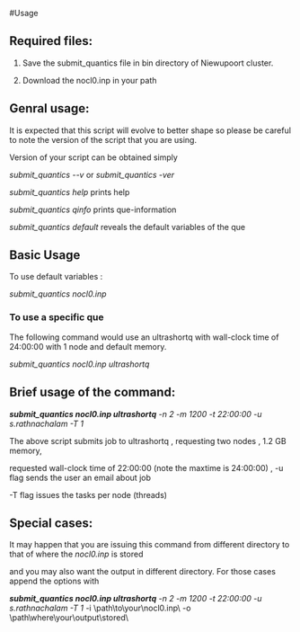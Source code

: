 #Usage

## Required files:

1. Save the submit\_quantics file in bin directory of Niewupoort cluster.

2. Download the nocl0.inp in your path


## Genral usage:
It is expected that this script will evolve to better shape so please be careful to note the version of the script that you are using.

Version of your script can be obtained simply 

_submit\_quantics --v_ or _submit\_quantics -ver_

_submit\_quantics help_ prints help

_submit\_quantics qinfo_ prints que-information

_submit\_quantics default_ reveals the default variables of the que


## Basic Usage

To use default variables :


_submit\_quantics nocl0.inp_


### To use a specific que

The following command would use an ultrashortq with wall-clock time of 24:00:00 with 1 node and default memory.


_submit\_quantics nocl0.inp ultrashortq_


## Brief usage of the command:

_**submit\_quantics nocl0.inp ultrashortq**_ _-n 2 -m 1200 -t 22:00:00 -u s.rathnachalam -T 1_ 


The above script submits job to ultrashortq , requesting two nodes , 1.2 GB memory,

requested wall-clock time of 22:00:00 (note the maxtime is 24:00:00) , -u flag sends the user an email about job 


-T flag issues the tasks per node (threads)


## Special cases:

It may happen that you are issuing this command from different directory to that of where the _nocl0.inp_ is stored

and you may also want the output in different directory. For those cases append the options with 

 _**submit\_quantics nocl0.inp ultrashortq**_ _-n 2 -m 1200 -t 22:00:00 -u s.rathnachalam -T 1_ -i \path\to\your\nocl0.inp\  -o \path\where\your\output\stored\
